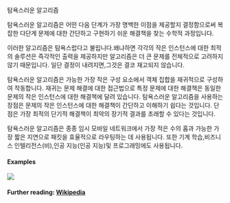 탐욕스러운 알고리즘

탐욕스러운 알고리즘은 어떤 다음 단계가 가장 명백한 이점을 제공할지 결정함으로써 복잡한 다단계 문제에 대한 간단하고 구현하기 쉬운 해결책을 찾는 수학적 과정입니다.

이러한 알고리즘은 탐욕스럽다고 불립니다.왜냐하면 각각의 작은 인스턴스에 대한 최적의 솔루션은 즉각적인 출력을 제공하지만 알고리즘은 더 큰 문제를 전체적으로 고려하지 않기 때문입니다. 일단 결정이 내려지면,그것은 결코 재고되지 않습니다.

탐욕스러운 알고리즘은 가능한 가장 작은 구성 요소에서 객체 집합을 재귀적으로 구성하여 작동합니다. 재귀는 문제 해결에 대한 접근법으로 특정 문제에 대한 해결책은 동일한 문제의 작은 인스턴스에 대한 해결책에 달려 있습니다. 탐욕스러운 알고리즘을 사용하는 장점은 문제의 작은 인스턴스에 대한 해결책이 간단하고 이해하기 쉽다는 것입니다. 단점은 가장 최적의 단기적 해결책이 최악의 장기적 결과를 초래할 수 있다는 것입니다.

탐욕스러운 알고리즘은 종종 임시 모바일 네트워크에서 가장 적은 수의 홉과 가능한 가장 짧은 지연으로 패킷을 효율적으로 라우팅하는 데 사용됩니다. 또한 기계 학습,비즈니스 인텔리전스(비),인공 지능(인공 지능)및 프로그래밍에도 사용됩니다.
#### Examples 
![](https://commons.wikimedia.org/wiki/File:Greedy-search-path-example.gif)

#### Further reading: [Wikipedia](https://en.wikipedia.org/wiki/Greedy_algorithm)